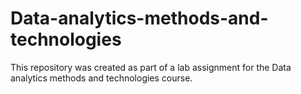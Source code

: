 # Data-analytics-methods-and-technologies

This repository was created as part of a lab assignment for the Data analytics methods and technologies course.

